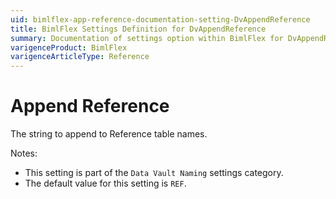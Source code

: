 ```yaml
---
uid: bimlflex-app-reference-documentation-setting-DvAppendReference
title: BimlFlex Settings Definition for DvAppendReference
summary: Documentation of settings option within BimlFlex for DvAppendReference
varigenceProduct: BimlFlex
varigenceArticleType: Reference
---
```


# Append Reference

The string to append to Reference table names.

Notes:

* This setting is part of the `Data Vault Naming` settings category.
* The default value for this setting is `REF`.
